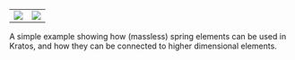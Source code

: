 |     |     |
|:---:|:---:|
| <img src=".readme/figure.png"/> | ![](".readme/animation.mp4") |

A simple example showing how (massless) spring elements can be used in Kratos, and how they can be connected to higher dimensional elements.
